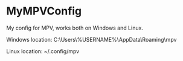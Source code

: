 # MyMPVConfig
My config for MPV, works both on Windows and Linux.

Windows location: C:\Users\\%USERNAME%\AppData\Roaming\mpv

Linux location: ~/.config/mpv
